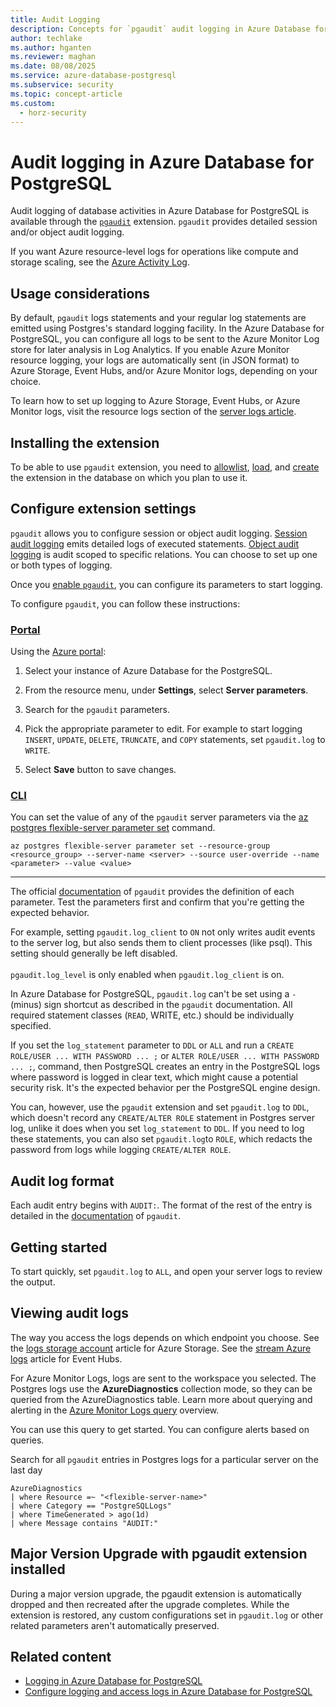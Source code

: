 ```yaml
---
title: Audit Logging
description: Concepts for `pgaudit` audit logging in Azure Database for PostgreSQL.
author: techlake
ms.author: hganten
ms.reviewer: maghan
ms.date: 08/08/2025
ms.service: azure-database-postgresql
ms.subservice: security
ms.topic: concept-article
ms.custom:
  - horz-security
---
```


# Audit logging in Azure Database for PostgreSQL

Audit logging of database activities in Azure Database for PostgreSQL is available through the [`pgaudit`](https://www.pgaudit.org/) extension. `pgaudit` provides detailed session and/or object audit logging.

If you want Azure resource-level logs for operations like compute and storage scaling, see the [Azure Activity Log](/azure/azure-monitor/essentials/platform-logs-overview).

## Usage considerations

By default, `pgaudit` logs statements and your regular log statements are emitted using Postgres's standard logging facility. In the Azure Database for PostgreSQL, you can configure all logs to be sent to the Azure Monitor Log store for later analysis in Log Analytics. If you enable Azure Monitor resource logging, your logs are automatically sent (in JSON format) to Azure Storage, Event Hubs, and/or Azure Monitor logs, depending on your choice.

To learn how to set up logging to Azure Storage, Event Hubs, or Azure Monitor logs, visit the resource logs section of the [server logs article](concepts-logging.md).

## Installing the extension

To be able to use `pgaudit` extension, you need to [allowlist](../extensions/how-to-allow-extensions.md#allow-extensions), [load](../extensions/how-to-load-libraries.md), and [create](../extensions/how-to-create-extensions.md) the extension in the database on which you plan to use it.

## Configure extension settings

`pgaudit` allows you to configure session or object audit logging. [Session audit logging](https://github.com/pgaudit/pgaudit/blob/master/README.md#session-audit-logging) emits detailed logs of executed statements. [Object audit logging](https://github.com/pgaudit/pgaudit/blob/master/README.md#object-audit-logging) is audit scoped to specific relations. You can choose to set up one or both types of logging.

Once you [enable `pgaudit`](#installing-the-extension), you can configure its parameters to start logging.

To configure `pgaudit`, you can follow these instructions:

### [Portal](#tab/portal)

Using the [Azure portal](https://portal.azure.com):

1. Select your instance of Azure Database for the PostgreSQL.

1. From the resource menu, under **Settings**, select **Server parameters**.

1. Search for the `pgaudit` parameters.

1. Pick the appropriate parameter to edit. For example to start logging `INSERT`, `UPDATE`, `DELETE`, `TRUNCATE`, and `COPY` statements, set `pgaudit.log` to `WRITE`.

1. Select **Save** button to save changes.

### [CLI](#tab/cli)

You can set the value of any of the `pgaudit` server parameters via the [az postgres flexible-server parameter set](/cli/azure/postgres/flexible-server/parameter#az-postgres-flexible-server-parameter-set) command.

```azurecli-interactive
az postgres flexible-server parameter set --resource-group <resource_group> --server-name <server> --source user-override --name <parameter> --value <value>
```

---

The official [documentation](https://github.com/pgaudit/pgaudit/blob/master/README.md#settings) of `pgaudit` provides the definition of each parameter. Test the parameters first and confirm that you're getting the expected behavior.

For example, setting `pgaudit.log_client` to `ON` not only writes audit events to the server log, but also sends them to client processes (like psql). This setting should generally be left disabled.<br /><br />
`pgaudit.log_level` is only enabled when `pgaudit.log_client` is on.

In Azure Database for PostgreSQL, `pgaudit.log` can't be set using a `-` (minus) sign shortcut as described in the `pgaudit` documentation. All required statement classes (`READ`, WRITE, etc.) should be individually specified.

If you set the `log_statement` parameter to `DDL` or `ALL` and run a `CREATE ROLE/USER ... WITH PASSWORD ... ;` or `ALTER ROLE/USER ... WITH PASSWORD ... ;`, command, then PostgreSQL creates an entry in the PostgreSQL logs where password is logged in clear text, which might cause a potential security risk. It's the expected behavior per the PostgreSQL engine design.

You can, however, use the `pgaudit` extension and set `pgaudit.log` to `DDL`, which doesn't record any `CREATE/ALTER ROLE` statement in Postgres server log, unlike it does when you set `log_statement` to `DDL`. If you need to log these statements, you can also set `pgaudit.log`to `ROLE`, which redacts the password from logs while logging `CREATE/ALTER ROLE`.

## Audit log format

Each audit entry begins with `AUDIT:`. The format of the rest of the entry is detailed in the [documentation](https://github.com/pgaudit/pgaudit/blob/master/README.md#format) of `pgaudit`.

## Getting started

To start quickly, set `pgaudit.log` to `ALL`, and open your server logs to review the output.

## Viewing audit logs

The way you access the logs depends on which endpoint you choose. See the [logs storage account](/azure/azure-monitor/essentials/resource-logs#send-to-azure-storage) article for Azure Storage. See the [stream Azure logs](/azure/azure-monitor/essentials/resource-logs#send-to-azure-event-hubs) article for Event Hubs.

For Azure Monitor Logs, logs are sent to the workspace you selected. The Postgres logs use the **AzureDiagnostics** collection mode, so they can be queried from the AzureDiagnostics table. Learn more about querying and alerting in the [Azure Monitor Logs query](/azure/azure-monitor/logs/log-query-overview) overview.

You can use this query to get started. You can configure alerts based on queries.

Search for all `pgaudit` entries in Postgres logs for a particular server on the last day

```kusto
AzureDiagnostics
| where Resource =~ "<flexible-server-name>"
| where Category == "PostgreSQLLogs"
| where TimeGenerated > ago(1d)
| where Message contains "AUDIT:"
```

## Major Version Upgrade with pgaudit extension installed

During a major version upgrade, the pgaudit extension is automatically dropped and then recreated after the upgrade completes. While the extension is restored, any custom configurations set in `pgaudit.log` or other related parameters aren't automatically preserved.

## Related content

- [Logging in Azure Database for PostgreSQL](concepts-logging.md)
- [Configure logging and access logs in Azure Database for PostgreSQL](how-to-configure-and-access-logs.md)
